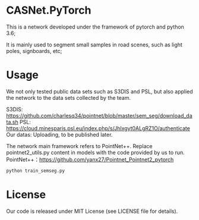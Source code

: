 
# CASNet.PyTorch
This is a network developed under the framework of pytorch and python 3.6;

It is mainly used to segment small samples in road scenes, such as light poles, signboards, etc;


# Usage

We not only tested public data sets such as  S3DIS and PSL, but also applied the network to the data sets collected by the team.

S3DIS: https://github.com/charlesq34/pointnet/blob/master/sem_seg/download_data.sh
PSL: https://cloud.minesparis.psl.eu/index.php/s/JhIxgyt0ALgRZ1O/authenticate
Our datas: Uploading, to be published later.

The network main framework refers to PointNet++. Replace pointnet2_utils.py content in models with the code provided by us to run.
PointNet++：https://github.com/yanx27/Pointnet_Pointnet2_pytorch
```python
python train_semseg.py
```

# License
Our code is released under MIT License (see LICENSE file for details).
